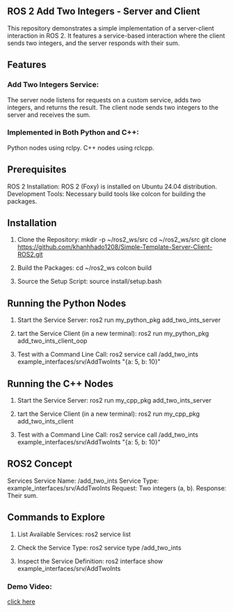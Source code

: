 ## ROS 2 Add Two Integers - Server and Client
This repository demonstrates a simple implementation of a server-client interaction in ROS 2. It features a service-based interaction where the client sends two integers, and the server responds with their sum.

## Features
### Add Two Integers Service:
The server node listens for requests on a custom service, adds two integers, and returns the result.
The client node sends two integers to the server and receives the sum.

### Implemented in Both Python and C++:
Python nodes using rclpy.
C++ nodes using rclcpp.

## Prerequisites
ROS 2 Installation: ROS 2 (Foxy) is installed on Ubuntu 24.04 distribution.
Development Tools: Necessary build tools like colcon for building the packages.

## Installation
1. Clone the Repository:
mkdir -p ~/ros2_ws/src
cd ~/ros2_ws/src
git clone https://github.com/khanhhado1208/Simple-Template-Server-Client-ROS2.git

2. Build the Packages:
cd ~/ros2_ws
colcon build

3. Source the Setup Script:
source install/setup.bash

## Running the Python Nodes
1. Start the Service Server:
ros2 run my_python_pkg add_two_ints_server

2. tart the Service Client (in a new terminal):
ros2 run my_python_pkg add_two_ints_client_oop

3. Test with a Command Line Call:
ros2 service call /add_two_ints example_interfaces/srv/AddTwoInts "{a: 5, b: 10}"


## Running the C++ Nodes
1. Start the Service Server:
ros2 run my_cpp_pkg add_two_ints_server

2. tart the Service Client (in a new terminal):
ros2 run my_cpp_pkg add_two_ints_client

3. Test with a Command Line Call:
ros2 service call /add_two_ints example_interfaces/srv/AddTwoInts "{a: 5, b: 10}"

## ROS2 Concept
Services
Service Name: /add_two_ints
Service Type: example_interfaces/srv/AddTwoInts
Request: Two integers (a, b).
Response: Their sum.

## Commands to Explore
1. List Available Services:
ros2 service list

2. Check the Service Type:
ros2 service type /add_two_ints

3. Inspect the Service Definition:
ros2 interface show example_interfaces/srv/AddTwoInts

### Demo Video:
[click here]([www.google.com](https://www.youtube.com/watch?v=679Axf3pNbk))

